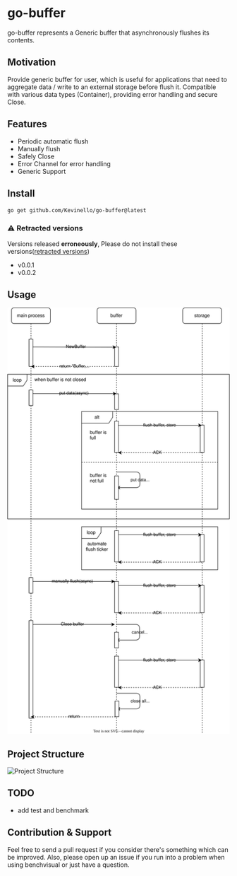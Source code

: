 # go-buffer

go-buffer represents a Generic buffer that asynchronously flushes its contents.

## Motivation

Provide generic buffer for user, which is useful for applications that need to aggregate data / write to an external storage before flush it.
Compatible with various data types (Container), providing error handling and secure Close.

## Features

- Periodic automatic flush
- Manually flush
- Safely Close
- Error Channel for error handling
- Generic Support

## Install

```shell
go get github.com/Kevinello/go-buffer@latest
```

### ⚠️ Retracted versions

Versions released **erroneously**, Please do not install these versions([retracted versions](https://go.dev/ref/mod#go-mod-file-retract))

- v0.0.1
- v0.0.2

## Usage

![Life Cycle](./images/buffer.drawio.svg)

## Project Structure

![Project Structure](https://raw.githubusercontent.com/Kevinello/go-buffer/diagram/images/buffer.drawio.svg)

## TODO

- add test and benchmark

## Contribution & Support

Feel free to send a pull request if you consider there's something which can be improved. Also, please open up an issue if you run into a problem when using benchvisual or just have a question.
